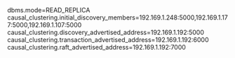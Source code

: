 dbms.mode=READ_REPLICA
causal_clustering.initial_discovery_members=192.169.1.248:5000,192.169.1.177:5000,192.169.1.107:5000
causal_clustering.discovery_advertised_address=192.169.1.192:5000
causal_clustering.transaction_advertised_address=192.169.1.192:6000
causal_clustering.raft_advertised_address=192.169.1.192:7000
